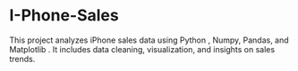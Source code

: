 # I-Phone-Sales
This project analyzes iPhone sales data using Python , Numpy, Pandas, and Matplotlib  . It includes data cleaning, visualization, and insights on sales trends.

